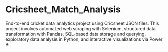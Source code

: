# Cricsheet_Match_Analysis
End-to-end cricket data analytics project using Cricsheet JSON files. This project involves automated web scraping with Selenium, structured data transformation with Pandas, SQL-based data storage and querying, exploratory data analysis in Python, and interactive visualizations via Power BI.
